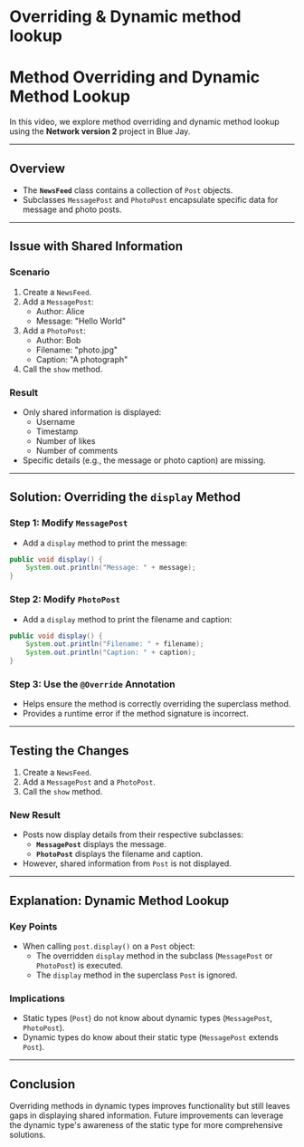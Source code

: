 # Overriding & Dynamic method lookup

# Method Overriding and Dynamic Method Lookup

In this video, we explore method overriding and dynamic method lookup using the **Network version 2** project in Blue Jay.

---

## Overview

- The **`NewsFeed`** class contains a collection of `Post` objects.
- Subclasses `MessagePost` and `PhotoPost` encapsulate specific data for message and photo posts.

---

## Issue with Shared Information

### Scenario

1. Create a `NewsFeed`.
2. Add a `MessagePost`:
   - Author: Alice
   - Message: "Hello World"
3. Add a `PhotoPost`:
   - Author: Bob
   - Filename: "photo.jpg"
   - Caption: "A photograph"
4. Call the `show` method.

### Result

- Only shared information is displayed:
  - Username
  - Timestamp
  - Number of likes
  - Number of comments
- Specific details (e.g., the message or photo caption) are missing.

---

## Solution: Overriding the `display` Method

### Step 1: Modify `MessagePost`

- Add a `display` method to print the message:

```java
public void display() {
    System.out.println("Message: " + message);
}
```

### Step 2: Modify `PhotoPost`

- Add a `display` method to print the filename and caption:

```java
public void display() {
    System.out.println("Filename: " + filename);
    System.out.println("Caption: " + caption);
}
```

### Step 3: Use the `@Override` Annotation

- Helps ensure the method is correctly overriding the superclass method.
- Provides a runtime error if the method signature is incorrect.

---

## Testing the Changes

1. Create a `NewsFeed`.
2. Add a `MessagePost` and a `PhotoPost`.
3. Call the `show` method.

### New Result

- Posts now display details from their respective subclasses:
  - **`MessagePost`** displays the message.
  - **`PhotoPost`** displays the filename and caption.
- However, shared information from `Post` is not displayed.

---

## Explanation: Dynamic Method Lookup

### Key Points

- When calling `post.display()` on a `Post` object:
  - The overridden `display` method in the subclass (`MessagePost` or `PhotoPost`) is executed.
  - The `display` method in the superclass `Post` is ignored.

### Implications

- Static types (`Post`) do not know about dynamic types (`MessagePost`, `PhotoPost`).
- Dynamic types do know about their static type (`MessagePost` extends `Post`).

---

## Conclusion

Overriding methods in dynamic types improves functionality but still leaves gaps in displaying shared information. Future improvements can leverage the dynamic type's awareness of the static type for more comprehensive solutions.
